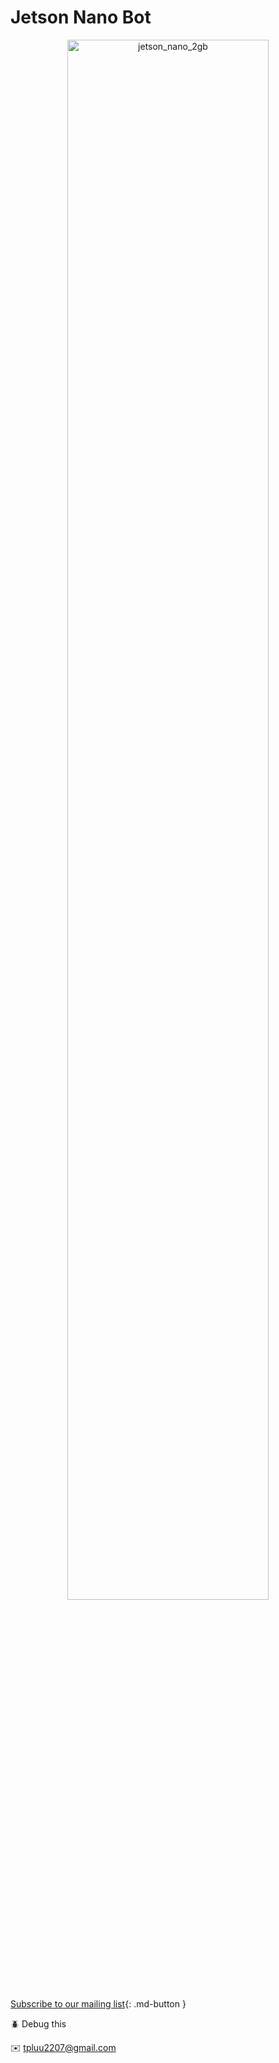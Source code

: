 # Jetson Nano Bot

<p align="center">
<img src="images/jetsonnano_2gb.jpg" width=80% alt="jetson_nano_2gb">
</p>

[Subscribe to our mailing list](#){: .md-button }

:beetle: Debug this

:envelope: tpluu2207@gmail.com
